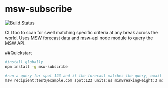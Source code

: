 msw-subscribe
=============

[![Build Status](https://travis-ci.org/justinjmoses/msw-subscribe.png)](https://travis-ci.org/justinjmoses/msw-subscribe)

CLI too to scan for swell matching specific criteria at any break across the world. Uses [MSW](http://magicseaweed.com) forecast data and [msw-api](https://npmjs.org/package/msw-api) node module to query the MSW API. 

##Quickstart

```sh
#install globally
npm install -g msw-subscribe

#run a query for spot 123 and if the forecast matches the query, email the recipients
msw recipient:test@example.com spot:123 units:us minBreakingHeight:3 minSequence:5
```